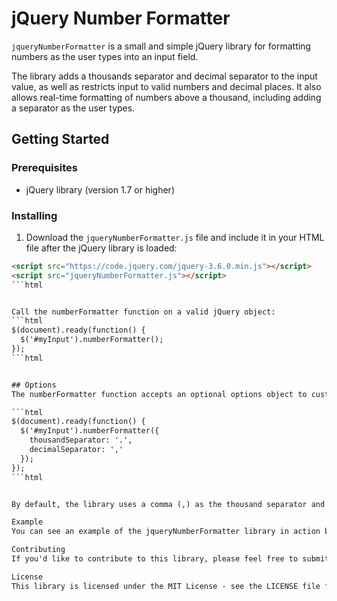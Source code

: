 # jQuery Number Formatter

`jqueryNumberFormatter` is a small and simple jQuery library for formatting numbers as the user types into an input field.

The library adds a thousands separator and decimal separator to the input value, as well as restricts input to valid numbers and decimal places. It also allows real-time formatting of numbers above a thousand, including adding a separator as the user types.

## Getting Started

### Prerequisites

- jQuery library (version 1.7 or higher)

### Installing

1. Download the `jqueryNumberFormatter.js` file and include it in your HTML file after the jQuery library is loaded:

```html
<script src="https://code.jquery.com/jquery-3.6.0.min.js"></script>
<script src="jqueryNumberFormatter.js"></script>
```html


Call the numberFormatter function on a valid jQuery object:
```html
$(document).ready(function() {
  $('#myInput').numberFormatter();
});
```html


## Options
The numberFormatter function accepts an optional options object to customize the thousand separator and decimal separator used in the formatted number:

```html
$(document).ready(function() {
  $('#myInput').numberFormatter({
    thousandSeparator: '.',
    decimalSeparator: ','
  });
});
```html


By default, the library uses a comma (,) as the thousand separator and a period (.) as the decimal separator.

Example
You can see an example of the jqueryNumberFormatter library in action by opening the example.html file included in this repository.

Contributing
If you'd like to contribute to this library, please feel free to submit a pull request or open an issue. All contributions are welcome!

License
This library is licensed under the MIT License - see the LICENSE file for details.
